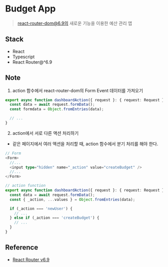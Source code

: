 # Budget App

> react-router-dom@6.9의 새로운 기능을 이용한 예산 관리 앱

## Stack

- React
- Typescript
- React Router@^6.9

## Note

1. action 함수에서 react-router-dom의 Form Event 데이터를 가져오기

```ts
export async function dashboardAction({ request }: { request: Request }) {
  const data = await request.formData();
  const formdata = Object.fromEntries(data);

  // ...
}
```

2. action에서 서로 다른 액션 처리하기

- 같은 페이지에서 여러 액션을 처리할 때, action 함수에서 분기 처리를 해야 한다.

```ts
// Form
<Form>
  //...
  <input type="hidden" name="_action" value="createBudget" />
  //...
</Form>
```

```ts
// action function
export async function dashboardAction({ request }: { request: Request }) {
  const data = await request.formData();
  const { _action, ...values } = Object.fromEntries(data);

  if (_action === 'newUser') {
    // ...
  } else if (_action === 'createBudget') {
    // ...
  }
}
```

## Reference

- [React Router v6.9](https://github.com/remix-run/react-router/releases/tag/react-router%406.9.0)
